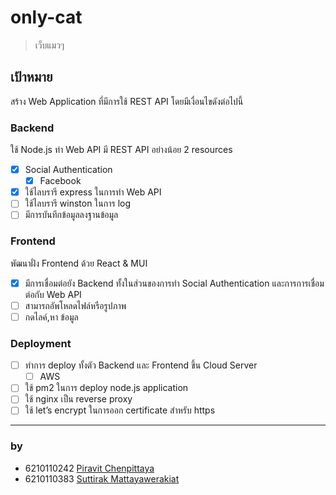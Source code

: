 # only-cat 
> เว็บแมวๆ
## เป้าหมาย
สร้าง Web Application ที่มีการใช้ REST API โดยมีเงื่อนไขดังต่อไปนี้
### Backend 
ใช้ Node.js ทำ Web API มี REST API อย่างน้อย 2 resources  
- [x] Social Authentication  
    - [x] Facebook 
- [x] ใช้ไลบรารี express ในการทำ Web API 
- [ ] ใช้ไลบรารี winston ในการ log
- [ ] มีการบันทึกข้อมูลลงฐานข้อมูล
### Frontend 
พัฒนาฝั่ง Frontend ด้วย React & MUI
- [x] มีการเชื่อมต่อยัง Backend ทั้งในส่วนของการทำ Social Authentication และการการเชื่อมต่อกับ Web API
- [ ] สามารถอัพโหลดไฟล์หรือรูปภาพ
- [ ] กดไลค์,หา ข้อมูล

### Deployment

- [ ] ทำการ deploy ทั้งตัว Backend และ Frontend ขึ้น Cloud Server 
    - [ ] AWS
- [ ] ใช้ pm2 ในการ deploy node.js application
- [ ] ใช้ nginx เป็น reverse proxy
- [ ] ใช้ let’s encrypt ในการออก certificate สำหรับ https

---

### by
- 6210110242 [Piravit Chenpittaya](https://github.com/karnzx)
- 6210110383 [Suttirak Mattayawerakiat](https://github.com/suttirak-mattaya)
